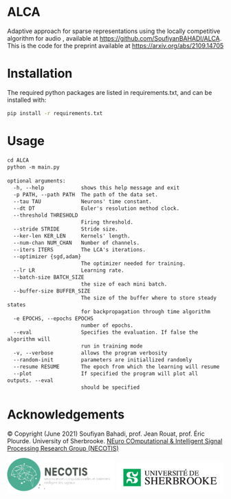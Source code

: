 ALCA
==========

Adaptive approach for sparse representations using the locally competitive algorithm for audio , available at <https://github.com/SoufiyanBAHADI/ALCA>. This is the code for the preprint available at https://arxiv.org/abs/2109.14705

# Installation

The required python packages are listed in requirements.txt, and can be installed with: 
```bash
pip install -r requirements.txt
```

# Usage

```
cd ALCA
python -m main.py

optional arguments:
  -h, --help            shows this help message and exit
  -p PATH, --path PATH  The path of the data set.
  --tau TAU             Neurons' time constant.
  --dt DT               Euler's resolution method clock.
  --threshold THRESHOLD
                        Firing threshold.
  --stride STRIDE       Stride size.
  --ker-len KER_LEN     Kernels' length.
  --num-chan NUM_CHAN   Number of channels.
  --iters ITERS         The LCA's iterations.
  --optimizer {sgd,adam}
                        The optimizer needed for training.
  --lr LR               Learning rate.
  --batch-size BATCH_SIZE
                        the size of each mini batch.
  --buffer-size BUFFER_SIZE
                        The size of the buffer where to store steady states
                        for backpropagation through time algorithm
  -e EPOCHS, --epochs EPOCHS
                        number of epochs.
  --eval                Specifies the evaluation. If false the algorithm will
                        run in training mode
  -v, --verbose         allows the program verbosity
  --random-init         parameters are initiallized randomly
  --resume RESUME       The epoch from which the learning will resume
  --plot                If specified the program will plot all outputs. --eval
                        should be specified
```


# Acknowledgements

© Copyright (June 2021) Soufiyan Bahadi, prof. Jean Rouat, prof. Éric Plourde. University of Sherbrooke. [NEuro COmputational & Intelligent Signal Processing Research Group (NECOTIS)](http://www.gel.usherbrooke.ca/necotis/)

<img src="images/necotis.png" width="250" /> <img src="images/UdeS.jpg" width="250" />
